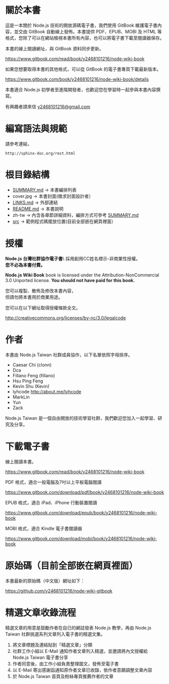 關於本書
=======

這是一本關於 Node.js 技術的開放源碼電子書，我們使用 GitBook 維護電子書內容，並交由 GitBook 自動線上發佈。本書提供 PDF、EPUB、MOBI 及 HTML 等格式，您除了可以在網站檢視本書所有內容，也可以將電子書下載至閱讀器保存。

本書的線上閱讀網址，與 GitBook 資料同步更新。

https://www.gitbook.com/read/book/y2468101216/node-wiki-book

如果您想要取得本書的其他格式，可以從 GitBook 的電子書專頁下載最新版本。

https://www.gitbook.com/book/y2468101216/node-wiki-book/details

本書適合 Node.js 初學者至進階開發者，也歡迎您在學習時一起參與本書內容撰寫。

有興趣者請來信 y2468101216@gmail.com

編寫語法與規範
============

請參考連結，

	
	http://sphinx-doc.org/rest.html

根目錄結構
=======

 * [SUMMARY.md](SUMMARY.md) -> 本書編排列表
 * cover.jpg -> 本書封面(徵求封面設計者）
 * [LINKS.md](LINKS.md) -> 外部連結
 * [README.md](README.md) -> 本書說明
 * zh-tw -> 內含各章節詳細資料，編排方式可參考 [SUMMARY.md](SUMMARY.md)
 * [src](src) -> 範例程式碼擺放位置(目前全部嵌在網頁裡面）

授權
====

**Node.js 台灣社群協作電子書**\ 採用創用CC姓名標示-非商業性授權。\
**您不必為本書付費。**

**Node.js Wiki Book** book is licensed under the
Attribution-NonCommercial 3.0 Unported license. **You should not have
paid for this book.**

您可以複製、散佈及修改本書內容，\
但請勿將本書用於商業用途。

您可以在以下網址取得授權條款全文。

http://creativecommons.org/licenses/by-nc/3.0/legalcode

作者
====

本書由 Node.js Taiwan 社群成員協作，以下名單依照字母排序。

* Caesar Chi (clonn)
* Dca
* Fillano Feng (fillano)
* Hsu Ping Feng
* Kevin Shu (Kevin)
* lyhcode http://about.me/lyhcode
* MarkLin
* Yun
* Zack

Node.js Taiwan 是一個自由開放的技術學習社群，我們歡迎您加入一起學習、研究及分享。

下載電子書
==========

線上閱讀本書。

https://www.gitbook.com/read/book/y2468101216/node-wiki-book

PDF 格式，適合一般電腦及7吋以上平板電腦閱讀

https://www.gitbook.com/download/pdf/book/y2468101216/node-wiki-book

EPUB 格式，適合 iPad、iPhone 行動裝置閱讀

https://www.gitbook.com/download/epub/book/y2468101216/node-wiki-book

MOBI 格式，適合 Kindle 電子書閱讀器

https://www.gitbook.com/download/mobi/book/y2468101216/node-wiki-book

原始碼（目前全部嵌在網頁裡面）
======

本書最新的原始碼（中文版）網址如下：

https://github.com/y2468101216/node-wiki-gitbook

精選文章收錄流程
================

精選文章的用意是鼓勵作者在自已的網誌發表 Node.js 教學，再由 Node.js Taiwan 社群挑選系列文章列入電子書的精選文集。

1. 將文章標題及連結貼到「精選文章」分類
2. 社群工作小組以 E-Mail 通知作者文章列入精選，並邀請將內文授權給 Node.js Taiwan 電子書分享
3. 作者同意後，由工作小組負責整理圖文，發佈至電子書
4. 以 E-Mail 寄出感謝函通知原作者文章已收錄，依作者意願調整文章內容
5. 於 Node.js Taiwan 首頁及粉絲專頁推薦作者的文章
